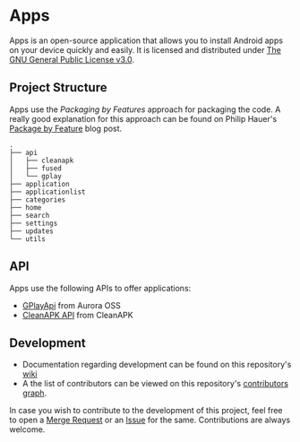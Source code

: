 # Apps

Apps is an open-source application that allows you to install Android apps on your device quickly and easily. It is licensed and distributed under [The GNU General Public License v3.0](https://www.gnu.org/licenses/gpl-3.0.en.html).

## Project Structure

Apps use the _Packaging by Features_ approach for packaging the code. A really good explanation for this approach can be found on Philip Hauer's [Package by Feature](https://web.archive.org/web/20211025104408/https://phauer.com/2020/package-by-feature/) blog post.

```
.
├── api
│   ├── cleanapk
│   ├── fused
│   └── gplay
├── application
├── applicationlist
├── categories
├── home
├── search
├── settings
├── updates
└── utils
```

## API

Apps use the following APIs to offer applications:

- [GPlayApi](https://gitlab.com/AuroraOSS/gplayapi) from Aurora OSS
- [CleanAPK API](https://info.cleanapk.org/) from CleanAPK

## Development

- Documentation regarding development can be found on this repository's [wiki](https://gitlab.e.foundation/e/apps/apps/-/wikis/home)
- A the list of contributors can be viewed on this repository's [contributors graph](https://gitlab.e.foundation/e/apps/apps/-/graphs/master).

In case you wish to contribute to the development of this project, feel free to open a [Merge Request](https://gitlab.e.foundation/e/apps/apps/-/merge_requests) or an [Issue](https://gitlab.e.foundation/e/backlog/-/issues/) for the same. Contributions are always welcome.
